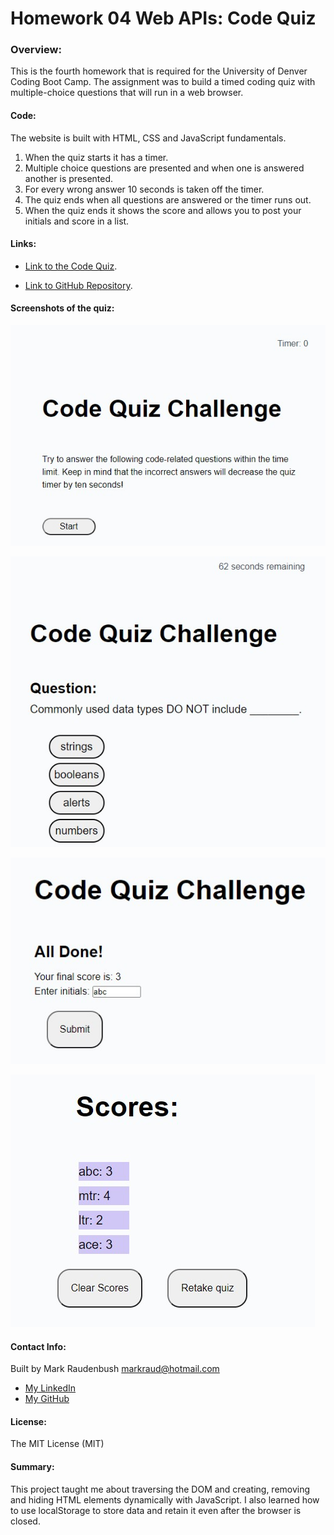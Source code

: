 # Homework 04 Web APIs: Code Quiz

### Overview:
This is the fourth homework that is required for the University of Denver Coding Boot Camp.  The assignment was to build a timed coding quiz with multiple-choice questions 
that will run in a web browser.   


#### Code: 
The website is built with HTML, CSS and JavaScript fundamentals.  
1. When the quiz starts it has a timer. 
2. Multiple choice questions are presented and when one is answered another is presented. 
3. For every wrong answer 10 seconds is taken off the timer. 
4. The quiz ends when all questions are answered or the timer runs out. 
5. When the quiz ends it shows the score and allows you to post your initials and score in a list. 


#### Links:

- [Link to the Code Quiz](https://markraud.github.io/hw-04-web-apis-code-quiz/).

- [Link to GitHub Repository](https://github.com/markraud/hw-04-web-apis-code-quiz).



#### Screenshots of the quiz:

![Quiz Start](assets/Screenshot-1.jpg "Start")

![Questions](assets/Screenshot-2.jpg "Questions")

![Submit Initials](assets/Screenshot-3.jpg "Submit Initials")

![List of Scores](assets/Screenshot-4.jpg "List of Scores")

#### Contact Info:
Built by Mark Raudenbush
markraud@hotmail.com
- [My LinkedIn](https://www.linkedin.com/in/markraudenbush)
- [My GitHub](https://github.com/markraud)

#### License:
The MIT License (MIT)

#### Summary:

This project taught me about traversing the DOM and creating, removing and hiding HTML elements dynamically with JavaScript.
I also learned how to use localStorage to store data and retain it even after the browser is closed.  
